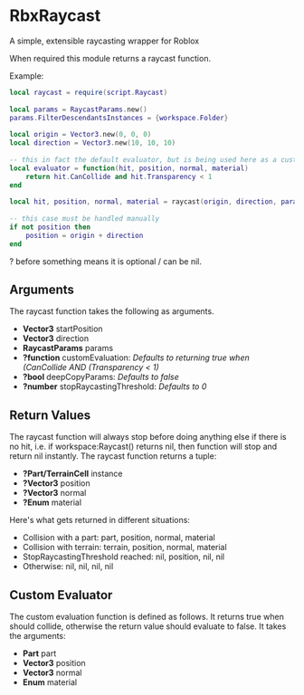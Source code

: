 # RbxRaycast
A simple, extensible raycasting wrapper for Roblox

When required this module returns a raycast function.
	
Example:
```lua
local raycast = require(script.Raycast)
	
local params = RaycastParams.new()
params.FilterDescendantsInstances = {workspace.Folder}
	
local origin = Vector3.new(0, 0, 0)
local direction = Vector3.new(10, 10, 10)
	
-- this in fact the default evaluator, but is being used here as a custom evaluator to demonstrate
local evaluator = function(hit, position, normal, material)
	return hit.CanCollide and hit.Transparency < 1
end
	
local hit, position, normal, material = raycast(origin, direction, params, evaluator, true, 0.5)
	
-- this case must be handled manually
if not position then
	position = origin + direction
end
```		

? before something means it is optional / can be nil.

## Arguments
The raycast function takes the following as arguments.
- **Vector3** startPosition
- **Vector3** direction
- **RaycastParams** params
- **?function** customEvaluation: *Defaults to returning true when (CanCollide AND (Transparency < 1)*
- **?bool** deepCopyParams: *Defaults to false*
- **?number** stopRaycastingThreshold: *Defaults to 0*

## Return Values
The raycast function will always stop before doing anything else if there is no hit,
i.e. if workspace:Raycast() returns nil, then function will stop and return nil instantly.
The raycast function returns a tuple:
- **?Part/TerrainCell** instance
- **?Vector3** position
- **?Vector3** normal
- **?Enum** material

Here's what gets returned in different situations:
- Collision with a part: part, position, normal, material
- Collision with terrain: terrain, position, normal, material
- StopRaycastingThreshold reached: nil, position, nil, nil
- Otherwise: nil, nil, nil, nil

## Custom Evaluator
The custom evaluation function is defined as follows. It returns true when should collide,
otherwise the return value should evaluate to false. It takes the arguments:
- **Part** part
- **Vector3** position
- **Vector3** normal
- **Enum** material
